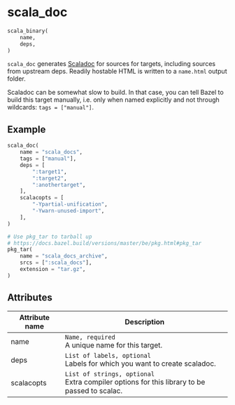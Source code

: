 # scala_doc

```python
scala_binary(
    name,
    deps,
)
```

`scala_doc` generates [Scaladoc](https://docs.scala-lang.org/style/scaladoc.html) for sources
for targets, including sources from upstream deps. Readily hostable HTML is written to a `name.html` output folder.

Scaladoc can be somewhat slow to build. In that case, you can tell Bazel to build this target manually,
i.e. only when named explicitly and not through wildcards: `tags = ["manual"]`.

## Example

```python
scala_doc(
    name = "scala_docs",
    tags = ["manual"],
    deps = [
        ":target1",
        ":target2",
        ":anothertarget",
    ],
    scalacopts = [
        "-Ypartial-unification",
        "-Ywarn-unused-import",
    ],
)

# Use pkg_tar to tarball up
# https://docs.bazel.build/versions/master/be/pkg.html#pkg_tar
pkg_tar(
    name = "scala_docs_archive",
    srcs = [":scala_docs"],
    extension = "tar.gz",
)
```

## Attributes

| Attribute name        | Description                                           |
| --------------------- | ----------------------------------------------------- |
| name                  | `Name, required` <br> A unique name for this target.
| deps                  | `List of labels, optional` <br> Labels for which you want to create scaladoc.
| scalacopts            | `List of strings, optional` <br> Extra compiler options for this library to be passed to scalac.